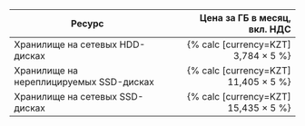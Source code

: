 | Ресурс        | Цена за ГБ в месяц,<br>вкл. НДС |
|---------------|-----------------------------:|
| Хранилище на сетевых HDD-дисках | {% calc [currency=KZT] 3,784 × 5 %} |
| Хранилище на нереплицируемых SSD-дисках | {% calc [currency=KZT] 11,405 × 5 %} |
| Хранилище на сетевых SSD-дисках  | {% calc [currency=KZT] 15,435 × 5 %} |
